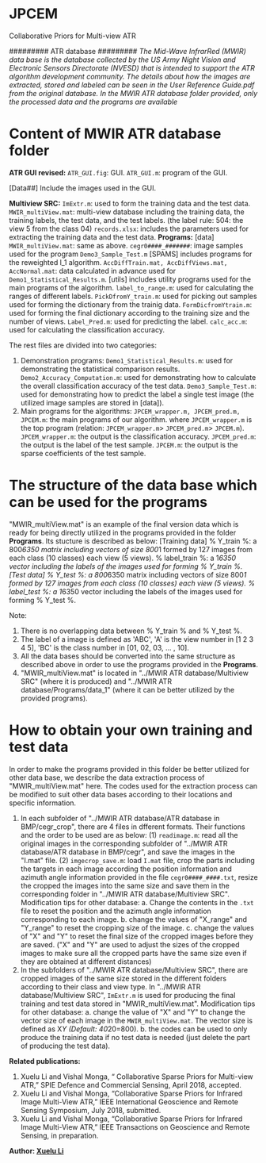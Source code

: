 # JPCEM
Collaborative Priors for Multi-view ATR

######### ATR database #########
_The Mid-Wave InfrarRed (MWIR) data base is the database collected by the US Army Night Vision and Electronic Sensors Directorate (NVESD) that is intended to support the ATR algorithm development community. The details about how the images are extracted, stored and labeled can be seen in the User Reference Guide.pdf from the original database. In the MWIR ATR database folder provided, only the processed data and the programs are available_

# Content of MWIR ATR database folder #

**ATR GUI revised:**
`ATR_GUI.fig`: GUI.
`ATR_GUI.m`: program of the GUI.

[Data##]
Include the images used in the GUI. 

**Multiview SRC:**
`ImExtr.m`: used to form the training data and the test data.
`MWIR_multiView.mat`: multi-view database including the training data, the training labels, the test data, and the test labels.
(the label rule: 504: the view 5 from the class 04)
`records.xlsx`: includes the parameters used for extracting the training data and the test data.
**Programs:**
[data]
`MWIR_multiView.mat`: same as above.
`cegr0####_#######`: image samples used for the program `Demo3_Sample_Test.m`
[SPAMS]
includes programs for the reweighted l_1 algorithm.
`AccDiffTrain.mat, AccDiffViews.mat, AccNormal.mat`: data calculated in advance used for `Demo1_Statistical_Results.m`.
[utils]
includes utility programs used for the main programs of the algorithm.
`label_to_range.m`: used for calculating the ranges of different labels.
`PickDfromY_train.m`: used for picking out samples used for forming the dictionary from the trainig data.
`FormDicfromYtrain.m`: used for forming the final dictionary according to the training size and the number of views. 
`Label_Pred.m`: used for predicting the label.
`calc_acc.m`: used for calculating the classification accuracy.

The rest files are divided into two categories:
1. Demonstration programs:
`Demo1_Statistical_Results.m`: used for demonstrating the statistical comparison results.
`Demo2_Accuracy_Computation.m`: used for demonstrating how to calculate the overall classification accuracy of the test data.
`Demo3_Sample_Test.m`: used for demonstrating how to predict the label a single test image (the utilized image samples are stored in [data]).
2. Main programs for the algorithms:
`JPCEM_wrapper.m, JPCEM_pred.m, JPCEM.m`: the main programs of our algorithm. where `JPCEM_wrapper.m` is the top program (relation: `JPCEM_wrapper.m`> `JPCEM_pred.m`> `JPCEM.m`).
`JPCEM_wrapper.m`: the output is the classification accuracy.
`JPCEM_pred.m`:  the output is the label of the test sample.
`JPCEM.m`: the output is the sparse coefficients of the test sample.

# The structure of the data base which can be used for the programs #
"MWIR_multiView.mat" is an example of the final version data which is ready for being directly utilized in the programs provided in the folder **Programs**. Its stucture is described as below:
[Training data]
% Y_train %: a 800*6350 matrix including vectors of size 800*1 formed by 127 images from each class (10 classes) each view (5 views).
% label_train %: a 1*6350 vector including the labels of the images used for forming % Y_train %.
[Test data]
% Y_test %: a 800*6350 matrix including vectors of size 800*1 formed by 127 images from each class (10 classes) each view (5 views).
% label_test %: a 1*6350 vector including the labels of the images used for forming % Y_test %.

Note:
1. There is no overlapping data between % Y_train % and % Y_test %.
2. The label of a image is defined as 'ABC', 'A' is the view number in [1 2 3 4 5], 'BC' is the class number in [01, 02, 03, ... , 10].
3. All the data bases should be converted into the same structure as described above in order to use the programs provided in the **Programs**.
4. "MWIR_multiView.mat" is located in "../MWIR ATR database/Multiview SRC" (where it is produced) and "../MWIR ATR database/Programs/data_1"
(where it can be better utilized by the provided programs).

# How to obtain your own training and test data #
In order to make the programs provided in this folder be better utilized for other data base, we describe the data extraction process of "MWIR_multiView.mat" here. The codes used for the extraction process can be modified to suit other data bases according to their locations and specific information. 

1. In each subfolder of "../MWIR ATR database/ATR database in BMP/cegr_crop", there are 4 files in dfferent formats. Their functions and the order to be used are as below:
(1) `readimage.m`: read all the original images in the corresponding subfolder of "../MWIR ATR database/ATR database in BMP/cegr", and save the images in the "I.mat" file.
(2) `imgecrop_save.m`: load `I.mat` file, crop the parts including the targets in each image according the position information and azimuth angle information provided in the file `cegr0####_####.txt`, resize the cropped the images into the same size and save them in the corresponding folder in "../MWIR ATR database/Multiview SRC".
Modification tips for other database:
a. Change the contents in the `.txt` file to reset the position and the azimuth angle information corresponding to each image.
b. change the values of "X_range" and "Y_range" to reset the cropping size of the image.
c. change the values of "X" and "Y" to reset the final size of the cropped images before they are saved. ("X" and "Y" are used to adjust the sizes of the cropped images to make sure all the cropped parts have the same size even if they are obtained at different distances)
2. In the subfolders of "../MWIR ATR database/Multiview SRC", there are cropped images of the same size stored in the different folders according to their class and view type. In "../MWIR ATR database/Multiview SRC", `ImExtr.m` is used for producing the final training and test data stored in "MWIR_multiView.mat".
Modification tips for other database:
a. change the value of "X" and "Y" to change the vector size of each image in the  `MWIR_multiView.mat`. The vector size is defined as X*Y (Default: 40*20=800).
b. the codes can be used to only produce the training data if no test data is needed (just delete the part of producing the test data). 


**Related publications:**

1. Xuelu Li and Vishal Monga, “ Collaborative Sparse Priors for Multi-view ATR,” SPIE Defence and Commercial Sensing, April 2018, accepted. 
2. Xuelu Li and Vishal Monga, “Collaborative Sparse Priors for Infrared Image Multi-View ATR,” IEEE International Geoscience and Remote Sensing Symposium, July 2018, submitted.
3. Xuelu Li and Vishal Monga, “Collaborative Sparse Priors for Infrared Image Multi-View ATR,” IEEE Transactions on Geoscience and Remote Sensing, in preparation.

**Author: [Xuelu Li](http://www.personal.psu.edu/xul76/)**





